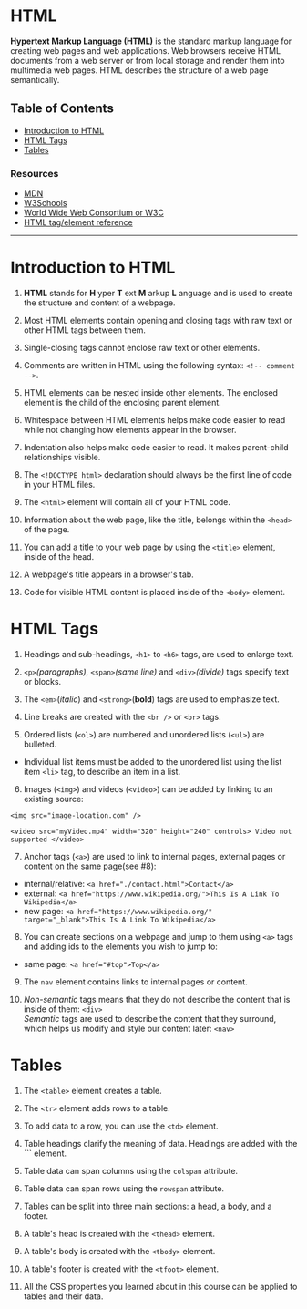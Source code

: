 # HTML

__Hypertext Markup Language (HTML)__ is the standard markup language for creating web pages and web applications. Web browsers receive HTML documents from a web server or from local storage and render them into multimedia web pages. HTML describes the structure of a web page semantically.


## Table of Contents

- [Introduction to HTML](#introduction-to-html)
- [HTML Tags](#html-tags)
- [Tables](#tables)


### Resources

- [MDN](https://developer.mozilla.org/en-US/docs/Web/HTML)
- [W3Schools](https://w3schools.com/html)
- [World Wide Web Consortium or W3C](https://w3.org/Consortium)
- [HTML tag/element reference](https://developer.mozilla.org/en-US/docs/Web/HTML/Element)

---

# Introduction to HTML

1. __HTML__ stands for __H__ yper __T__ ext __M__ arkup __L__ anguage and is used to create the structure and content of a webpage.

2. Most HTML elements contain opening and closing tags with raw text or other HTML tags between them.

3. Single-closing tags cannot enclose raw text or other elements.

4. Comments are written in HTML using the following syntax: `<!-- comment -->`.

5. HTML elements can be nested inside other elements. The enclosed element is the child of the enclosing parent element.

6. Whitespace between HTML elements helps make code easier to read while not changing how elements appear in the browser.

7. Indentation also helps make code easier to read. It makes parent-child relationships visible.

8. The `<!DOCTYPE html>` declaration should always be the first line of code in your HTML files.

9. The `<html>` element will contain all of your HTML code.

10. Information about the web page, like the title, belongs within the `<head>` of the page.

11. You can add a title to your web page by using the `<title>` element, inside of the head.

12. A webpage's title appears in a browser's tab.

13. Code for visible HTML content is placed inside of the `<body>` element.


# HTML Tags

1. Headings and sub-headings, `<h1>` to `<h6>` tags, are used to enlarge text.

2. `<p>`_(paragraphs)_, `<span>`_(same line)_ and `<div>`_(divide)_ tags specify text or blocks.

3. The `<em>`(_italic_) and `<strong>`(__bold__) tags are used to emphasize text.

4. Line breaks are created with the `<br />` or `<br>` tags.

5. Ordered lists (`<ol>`) are numbered and unordered lists (`<ul>`) are bulleted.

  - Individual list items must be added to the unordered list using the list item `<li>` tag, to describe an item in a list.

6. Images (`<img>`) and videos (`<video>`) can be added by linking to an existing source:

  `<img src="image-location.com" />`  

  `<video src="myVideo.mp4" width="320" height="240" controls> Video not supported </video>`

7. Anchor tags (`<a>`) are used to link to internal pages, external pages or content on the same page(see #8):

  - internal/relative: `<a href="./contact.html">Contact</a>`  
  - external: `<a href="https://www.wikipedia.org/">This Is A Link To Wikipedia</a>`  
  - new page: `<a href="https://www.wikipedia.org/" target="_blank">This Is A Link To Wikipedia</a>`

8. You can create sections on a webpage and jump to them using `<a>` tags and adding ids to the elements you wish to jump to:

  - same page: `<a href="#top">Top</a>`

9. The `nav` element contains links to internal pages or content.

10. _Non-semantic_ tags means that they do not describe the content that is inside of them: `<div>`  
_Semantic_ tags are used to describe the content that they surround, which helps us modify and style our content later: `<nav>`


# Tables

1. The `<table>` element creates a table.

2. The `<tr>` element adds rows to a table.

3. To add data to a row, you can use the `<td>` element.

4. Table headings clarify the meaning of data. Headings are added with the `<th>`` element.

5. Table data can span columns using the `colspan` attribute.

6. Table data can span rows using the `rowspan` attribute.

7. Tables can be split into three main sections: a head, a body, and a footer.

8. A table's head is created with the `<thead>` element.

9. A table's body is created with the `<tbody>` element.

10. A table's footer is created with the `<tfoot>` element.

11. All the CSS properties you learned about in this course can be applied to tables and their data.
